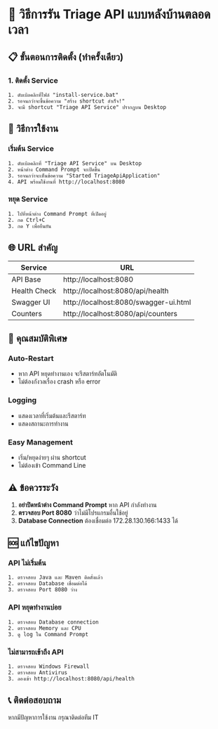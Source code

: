 # 🚀 วิธีการรัน Triage API แบบหลังบ้านตลอดเวลา

## 📋 **ขั้นตอนการติดตั้ง (ทำครั้งเดียว)**

### 1. ติดตั้ง Service
```
1. ดับเบิลคลิกที่ไฟล์ "install-service.bat"
2. รอจนกว่าจะขึ้นข้อความ "สร้าง shortcut สำเร็จ!"
3. จะมี shortcut "Triage API Service" ปรากฏบน Desktop
```

## 🔄 **วิธีการใช้งาน**

### เริ่มต้น Service
```
1. ดับเบิลคลิกที่ "Triage API Service" บน Desktop
2. หน้าต่าง Command Prompt จะเปิดขึ้น
3. รอจนกว่าจะเห็นข้อความ "Started TriageApiApplication"
4. API พร้อมใช้งานที่ http://localhost:8080
```

### หยุด Service
```
1. ไปที่หน้าต่าง Command Prompt ที่เปิดอยู่
2. กด Ctrl+C
3. กด Y เพื่อยืนยัน
```

## 🌐 **URL สำคัญ**

| Service | URL |
|---------|-----|
| API Base | http://localhost:8080 |
| Health Check | http://localhost:8080/api/health |
| Swagger UI | http://localhost:8080/swagger-ui.html |
| Counters | http://localhost:8080/api/counters |

## 🔧 **คุณสมบัติพิเศษ**

### Auto-Restart
- หาก API หยุดทำงานเอง จะรีสตาร์ทอัตโนมัติ
- ไม่ต้องกังวลเรื่อง crash หรือ error

### Logging
- แสดงเวลาที่เริ่มต้นและรีสตาร์ท
- แสดงสถานะการทำงาน

### Easy Management
- เริ่ม/หยุดง่ายๆ ผ่าน shortcut
- ไม่ต้องเข้า Command Line

## ⚠️ **ข้อควรระวัง**

1. **อย่าปิดหน้าต่าง Command Prompt** หาก API กำลังทำงาน
2. **ตรวจสอบ Port 8080** ว่าไม่มีโปรแกรมอื่นใช้อยู่
3. **Database Connection** ต้องเชื่อมต่อ 172.28.130.166:1433 ได้

## 🆘 **แก้ไขปัญหา**

### API ไม่เริ่มต้น
```
1. ตรวจสอบ Java และ Maven ติดตั้งแล้ว
2. ตรวจสอบ Database เชื่อมต่อได้
3. ตรวจสอบ Port 8080 ว่าง
```

### API หยุดทำงานบ่อย
```
1. ตรวจสอบ Database connection
2. ตรวจสอบ Memory และ CPU
3. ดู log ใน Command Prompt
```

### ไม่สามารถเข้าถึง API
```
1. ตรวจสอบ Windows Firewall
2. ตรวจสอบ Antivirus
3. ลองเข้า http://localhost:8080/api/health
```

## 📞 **ติดต่อสอบถาม**

หากมีปัญหาการใช้งาน กรุณาติดต่อทีม IT
